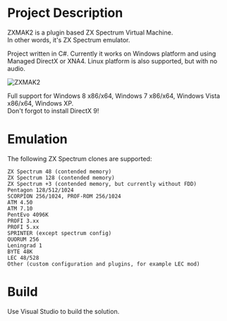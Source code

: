 # Project Description
ZXMAK2 is a plugin based ZX Spectrum Virtual Machine. \
In other words, it's ZX Spectrum emulator.

Project written in C#. Currently it works on Windows platform and using Managed DirectX or XNA4.
Linux platform is also supported, but with no audio.

![ZXMAK2](https://raw.githubusercontent.com/wiki/atsidaev/ZXMAK2/img/ZXMAK2.png)

Full support for Windows 8 x86/x64, Windows 7 x86/x64, Windows Vista x86/x64, Windows XP. \
Don't forgot to install DirectX 9!

# Emulation

The following ZX Spectrum clones are supported:

    ZX Spectrum 48 (contended memory)
    ZX Spectrum 128 (contended memory)
    ZX Spectrum +3 (contended memory, but currently without FDD)
    Pentagon 128/512/1024
    SCORPION 256/1024, PROF-ROM 256/1024
    ATM 4.50
    ATM 7.10
    PentEvo 4096K
    PROFI 3.xx
    PROFI 5.xx
    SPRINTER (except spectrum config)
    QUORUM 256
    Leningrad 1
    BYTE 48K
    LEC 48/528
    Other (custom configuration and plugins, for example LEC mod)
    
# Build
Use Visual Studio to build the solution.
